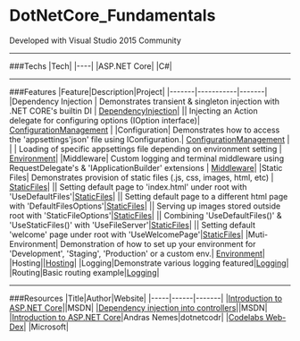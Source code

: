 # DotNetCore_Fundamentals 

Developed with Visual Studio 2015 Community

---

###Techs
|Tech|
|----|
|ASP.NET Core|
|C#|

---

###Features
|Feature|Description|Project|
|-------|-----------|-------|
|Dependency Injection | Demonstrates transient & singleton injection with .NET CORE's builtin DI | [DependencyInjection](https://github.com/Apollo013/DotNetCore_Fundamentals/tree/master/DependencyInjection)|
|| Injecting an Action delegate for configuring options (IOption interface)| [ConfigurationManagement](https://github.com/Apollo013/DotNetCore_Fundamentals/tree/master/ConfigurationManagement) |
|Configuration| Demonstrates how to access the 'appsettings'json' file using IConfiguration.| [ConfigurationManagement](https://github.com/Apollo013/DotNetCore_Fundamentals/tree/master/ConfigurationManagement) |
| | Loading of specific appsettings file depending on environment setting  | [Environment](https://github.com/Apollo013/DotNetCore_Fundamentals/blob/master/Environment/Startup.cs)|
|Middleware| Custom logging and terminal middleware using RequestDelegate's & 'IApplicationBuilder' extensions | [Middleware](https://github.com/Apollo013/DotNetCore_Fundamentals/tree/master/Middleware)|
|Static Files| Demonstrates provision of static files (.js, css, images, html,  etc) | [StaticFiles](https://github.com/Apollo013/DotNetCore_Fundamentals/tree/master/StaticFiles)|
|| Setting default page to 'index.html' under root with 'UseDefaultFiles'|[StaticFiles](https://github.com/Apollo013/DotNetCore_Fundamentals/tree/master/StaticFiles)|
|| Setting default page to a different html page with 'DefaultFilesOptions'|[StaticFiles](https://github.com/Apollo013/DotNetCore_Fundamentals/tree/master/StaticFiles)|
|| Serving up images stored outside root with 'StaticFileOptions'|[StaticFiles](https://github.com/Apollo013/DotNetCore_Fundamentals/tree/master/StaticFiles)|
|| Combining 'UseDefaultFiles()' & 'UseStaticFiles()' with 'UseFileServer'|[StaticFiles](https://github.com/Apollo013/DotNetCore_Fundamentals/tree/master/StaticFiles)|
|| Setting default 'welcome' page under root with 'UseWelcomePage'|[StaticFiles](https://github.com/Apollo013/DotNetCore_Fundamentals/tree/master/StaticFiles)|
|Muti-Environment| Demonstration of how to set up your environment for 'Development', 'Staging', 'Production' or a custom env.| [Environment](https://github.com/Apollo013/DotNetCore_Fundamentals/blob/master/Environment/Startup.cs)|
|Hosting||[Hosting]()|
|Logging|Demonstrate various logging featured|[Logging](https://github.com/Apollo013/DotNetCore_Fundamentals/blob/master/Logging)|
|Routing|Basic routing example|[Logging](https://github.com/Apollo013/DotNetCore_Fundamentals/blob/master/Logging/Startup.cs)|

---

###Resources
|Title|Author|Website|
|-----|------|-------|
|[Introduction to ASP.NET Core](https://docs.microsoft.com/en-us/aspnet/core/)||MSDN|
|[Dependency injection into controllers](https://docs.microsoft.com/en-us/aspnet/core/mvc/controllers/dependency-injection#accessing-settings-from-a-controller)||MSDN|
|[Introduction to ASP.NET Core](https://dotnetcodr.com/2017/01/16/introduction-to-asp-net-core-part-1-anatomy-of-an-empty-web-project/)|Andras Nemes|dotnetcodr|
|[Codelabs Web-Dex](https://github.com/Microsoft-Build-2016/CodeLabs-WebDev)| |Microsoft|
